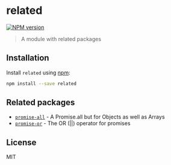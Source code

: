 # related

[![NPM version][npm-image]][npm-url]

> A module with related packages

## Installation

Install `related` using [npm](https://www.npmjs.com/):

```bash
npm install --save related
```

## Related packages

* [`promise-all`](https://www.npmjs.com/package/promise-all) - A Promise.all but for Objects as well as Arrays
* [`promise-or`](https://www.npmjs.com/package/promise-or) - The OR (||) operator for promises

## License

MIT

[npm-url]: https://npmjs.org/package/related
[npm-image]: https://badge.fury.io/js/related.svg
